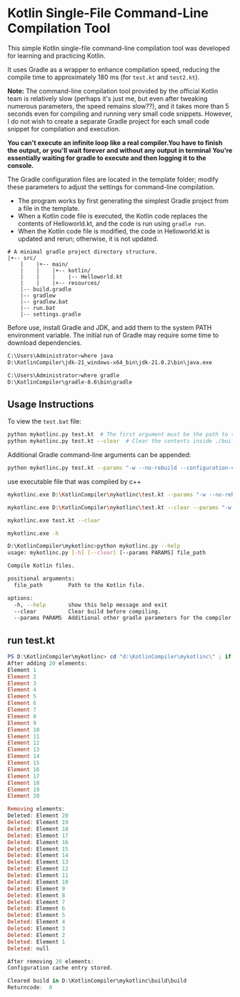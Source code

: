 # Kotlin Single-File Command-Line Compilation Tool

This simple Kotlin single-file command-line compilation tool was developed for learning and practicing Kotlin.

It uses Gradle as a wrapper to enhance compilation speed, reducing the compile time to approximately 180 ms (for `test.kt` and `test2.kt`).

**Note:** The command-line compilation tool provided by the official Kotlin team is relatively slow (perhaps it's just me, but even after tweaking numerous parameters, the speed remains slow??), and it takes more than 5 seconds even for compiling and running very small code snippets.
However, I do not wish to create a separate Gradle project for each small code snippet for compilation and execution.

**You can't execute an infinite loop like a real compiler.You have to finish the output, or you'll wait forever and without any output in terminal**
**You're essentially waiting for gradle to execute and then logging it to the console.**

The Gradle configuration files are located in the template folder; modify these parameters to adjust the settings for command-line compilation.

- The program works by first generating the simplest Gradle project from a file in the template.
- When a Kotlin code file is executed, the Kotlin code replaces the contents of Helloworld.kt, and the code is run using `gradle run`.
- When the Kotlin code file is modified, the code in Helloworld.kt is updated and rerun; otherwise, it is not updated.

```
# A minimal gradle project directory structure.
|+-- src/
    |    |+-- main/
    |    |    |+-- kotlin/
    |    |    |    |-- Helloworld.kt
    |    |    |+-- resources/
    |-- build.gradle
    |-- gradlew
    |-- gradlew.bat
    |-- run.bat
    |-- settings.gradle
```

Before use, install Gradle and JDK, and add them to the system PATH environment variable.
The initial run of Gradle may require some time to download dependencies.

```bash
C:\Users\Administrator>where java
D:\KotlinCompiler\jdk-21_windows-x64_bin\jdk-21.0.2\bin\java.exe

C:\Users\Administrator>where gradle
D:\KotlinCompiler\gradle-8.6\bin\gradle
```

## Usage Instructions

To view the `test.bat` file:

```bash
python mykotlinc.py test.kt  # The first argument must be the path to the code file
python mykotlinc.py test.kt --clear  # Clear the contents inside ./build/build
```

Additional Gradle command-line arguments can be appended:

```bash
python mykotlinc.py test.kt --params "-w --no-rebuild --configuration-cache --parallel --daemon --build-cache"
```

use executable file that was complied by c++

```bash
mykotlinc.exe D:\KotlinCompiler\mykotlinc\test.kt --params "-w --no-rebuild --configuration-cache --parallel --daemon --build-cache --max-workers 6" --clear

mykotlinc.exe D:\KotlinCompiler\mykotlinc\test.kt --clear --params "-w --no-rebuild --configuration-cache --parallel --daemon --build-cache --max-workers 6"

mykotlinc.exe test.kt --clear

mykotlinc.exe -h
```

```bash
D:\KotlinCompiler\mykotlinc>python mykotlinc.py --help
usage: mykotlinc.py [-h] [--clear] [--params PARAMS] file_path

Compile Kotlin files.

positional arguments:
  file_path        Path to the Kotlin file.

options:
  -h, --help       show this help message and exit
  --clear          Clear build before compiling.
  --params PARAMS  Additional other gradle parameters for the compiler.
```

## run test.kt

```powershell
PS D:\KotlinCompiler\mykotlinc> cd "d:\KotlinCompiler\mykotlinc\" ; if ($?) { python -u mykotlinc.py test.kt --clear --params "-w --no-rebuild --configuration-cache --parallel --daemon --build-cache" }
After adding 20 elements:
Element 1
Element 2
Element 3
Element 4
Element 5
Element 6
Element 7
Element 8
Element 9
Element 10
Element 11
Element 12
Element 13
Element 14
Element 15
Element 16
Element 17
Element 18
Element 19
Element 20

Removing elements:
Deleted: Element 20
Deleted: Element 19
Deleted: Element 18
Deleted: Element 17
Deleted: Element 16
Deleted: Element 15
Deleted: Element 14
Deleted: Element 13
Deleted: Element 12
Deleted: Element 11
Deleted: Element 10
Deleted: Element 9
Deleted: Element 8
Deleted: Element 7
Deleted: Element 6
Deleted: Element 5
Deleted: Element 4
Deleted: Element 3
Deleted: Element 2
Deleted: Element 1
Deleted: null

After removing 20 elements:
Configuration cache entry stored.

Cleared build in D:\KotlinCompiler\mykotlinc\build\build
Returncode:  0
```
